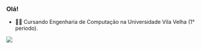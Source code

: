 ### Olá!


- 👨‍💻 Cursando Engenharia de Computação na Universidade Vila Velha (1° periodo).

<div> 
  <a href="https://www.linkedin.com/in/pedro-lu%C3%ADs-breda-3bb20b265/" target="_blank"><img src="https://img.shields.io/badge/-LinkedIn-%230077B5?style=for-the-badge&logo=linkedin&logoColor=white" target="_blank"></a> 
</div>


